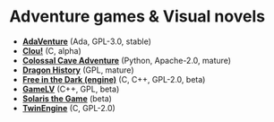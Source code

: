 # Adventure games & Visual novels

[comment]: # (start of autogenerated content, do not edit)
- **[AdaVenture](adaventure.md)** (Ada, GPL-3.0, stable)
- **[Clou!](clou.md)** (C, alpha)
- **[Colossal Cave Adventure](colossal_cave.md)** (Python, Apache-2.0, mature)
- **[Dragon History](dragon_history.md)** (GPL, mature)
- **[Free in the Dark (engine)](fitd.md)** (C, C++, GPL-2.0, beta)
- **[GameLV](gamelv.md)** (C++, GPL, beta)
- **[Solaris the Game](solaris.md)** (beta)
- **[TwinEngine](twin_engine.md)** (C, GPL-2.0)

[comment]: # (end of autogenerated content)